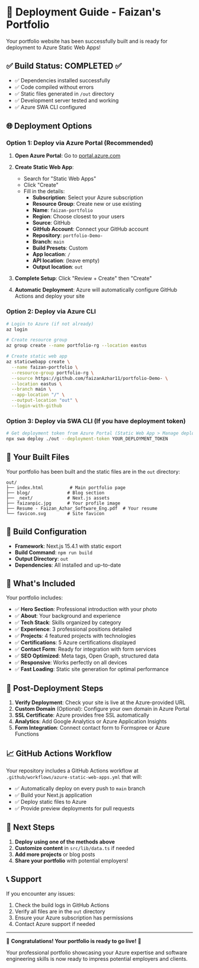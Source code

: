 # 🚀 Deployment Guide - Faizan's Portfolio

Your portfolio website has been successfully built and is ready for deployment to Azure Static Web Apps!

## ✅ Build Status: COMPLETED ✅

- ✅ Dependencies installed successfully
- ✅ Code compiled without errors  
- ✅ Static files generated in `/out` directory
- ✅ Development server tested and working
- ✅ Azure SWA CLI configured

## 🌐 Deployment Options

### Option 1: Deploy via Azure Portal (Recommended)

1. **Open Azure Portal**: Go to [portal.azure.com](https://portal.azure.com)

2. **Create Static Web App**:
   - Search for "Static Web Apps"
   - Click "Create"
   - Fill in the details:
     - **Subscription**: Select your Azure subscription
     - **Resource Group**: Create new or use existing
     - **Name**: `faizan-portfolio`
     - **Region**: Choose closest to your users
     - **Source**: GitHub
     - **GitHub Account**: Connect your GitHub account
     - **Repository**: `portfolio-Demo-`
     - **Branch**: `main`
     - **Build Presets**: Custom
     - **App location**: `/`
     - **API location**: (leave empty)
     - **Output location**: `out`

3. **Complete Setup**: Click "Review + Create" then "Create"

4. **Automatic Deployment**: Azure will automatically configure GitHub Actions and deploy your site

### Option 2: Deploy via Azure CLI

```bash
# Login to Azure (if not already)
az login

# Create resource group
az group create --name portfolio-rg --location eastus

# Create static web app
az staticwebapp create \
  --name faizan-portfolio \
  --resource-group portfolio-rg \
  --source https://github.com/faizanAzhar11/portfolio-Demo- \
  --location eastus \
  --branch main \
  --app-location "/" \
  --output-location "out" \
  --login-with-github
```

### Option 3: Deploy via SWA CLI (If you have deployment token)

```bash
# Get deployment token from Azure Portal (Static Web App > Manage deployment token)
npx swa deploy ./out --deployment-token YOUR_DEPLOYMENT_TOKEN
```

## 📁 Your Built Files

Your portfolio has been built and the static files are in the `out` directory:

```
out/
├── index.html          # Main portfolio page
├── blog/              # Blog section
├── _next/             # Next.js assets
├── faizanpic.jpg      # Your profile image
├── Resume - Faizan_Azhar_Software_Eng.pdf  # Your resume
└── favicon.svg        # Site favicon
```

## 🔧 Build Configuration

- **Framework**: Next.js 15.4.1 with static export
- **Build Command**: `npm run build`
- **Output Directory**: `out`
- **Dependencies**: All installed and up-to-date

## 🌟 What's Included

Your portfolio includes:

- ✅ **Hero Section**: Professional introduction with your photo
- ✅ **About**: Your background and experience  
- ✅ **Tech Stack**: Skills organized by category
- ✅ **Experience**: 3 professional positions detailed
- ✅ **Projects**: 4 featured projects with technologies
- ✅ **Certifications**: 5 Azure certifications displayed
- ✅ **Contact Form**: Ready for integration with form services
- ✅ **SEO Optimized**: Meta tags, Open Graph, structured data
- ✅ **Responsive**: Works perfectly on all devices
- ✅ **Fast Loading**: Static site generation for optimal performance

## 🚀 Post-Deployment Steps

1. **Verify Deployment**: Check your site is live at the Azure-provided URL
2. **Custom Domain** (Optional): Configure your own domain in Azure Portal
3. **SSL Certificate**: Azure provides free SSL automatically
4. **Analytics**: Add Google Analytics or Azure Application Insights
5. **Form Integration**: Connect contact form to Formspree or Azure Functions

## 📈 GitHub Actions Workflow

Your repository includes a GitHub Actions workflow at `.github/workflows/azure-static-web-apps.yml` that will:

- ✅ Automatically deploy on every push to `main` branch
- ✅ Build your Next.js application  
- ✅ Deploy static files to Azure
- ✅ Provide preview deployments for pull requests

## 🎯 Next Steps

1. **Deploy using one of the methods above**
2. **Customize content** in `src/lib/data.ts` if needed
3. **Add more projects** or blog posts
4. **Share your portfolio** with potential employers!

## 📞 Support

If you encounter any issues:

1. Check the build logs in GitHub Actions
2. Verify all files are in the `out` directory
3. Ensure your Azure subscription has permissions
4. Contact Azure support if needed

---

🎉 **Congratulations! Your portfolio is ready to go live!** 🎉

Your professional portfolio showcasing your Azure expertise and software engineering skills is now ready to impress potential employers and clients.
